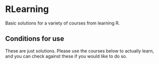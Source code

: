 # RLearning
Basic solutions for a variety of courses from learning R.

## Conditions for use
These are just solutions. Please use the courses below to actually learn, and you can check against these if you would like to do so.

